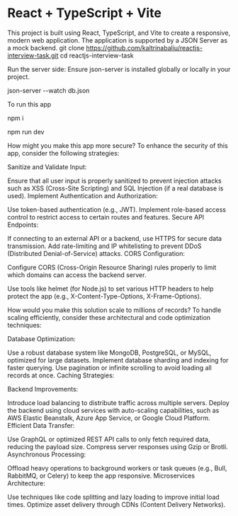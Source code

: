# React + TypeScript + Vite

This project is built using React, TypeScript, and Vite to create a responsive, modern web application. The application is supported by a JSON Server as a mock backend.
git clone https://github.com/kaltrinabaliu/reactjs-interview-task.git
cd reactjs-interview-task



Run the server side: Ensure json-server is installed globally or locally in your project.

json-server --watch db.json




To run this app

npm i

npm run dev




How might you make this app more secure?
To enhance the security of this app, consider the following strategies:

Sanitize and Validate Input:

Ensure that all user input is properly sanitized to prevent injection attacks such as XSS (Cross-Site Scripting) and SQL Injection (if a real database is used).
Implement Authentication and Authorization:

Use token-based authentication (e.g., JWT).
Implement role-based access control to restrict access to certain routes and features.
Secure API Endpoints:

If connecting to an external API or a backend, use HTTPS for secure data transmission.
Add rate-limiting and IP whitelisting to prevent DDoS (Distributed Denial-of-Service) attacks.
CORS Configuration:

Configure CORS (Cross-Origin Resource Sharing) rules properly to limit which domains can access the backend server.

Use tools like helmet (for Node.js) to set various HTTP headers to help protect the app (e.g., X-Content-Type-Options, X-Frame-Options).



How would you make this solution scale to millions of records?
To handle scaling efficiently, consider these architectural and code optimization techniques:

Database Optimization:

Use a robust database system like MongoDB, PostgreSQL, or MySQL, optimized for large datasets.
Implement database sharding and indexing for faster querying.
Use pagination or infinite scrolling to avoid loading all records at once.
Caching Strategies:

Backend Improvements:

Introduce load balancing to distribute traffic across multiple servers.
Deploy the backend using cloud services with auto-scaling capabilities, such as AWS Elastic Beanstalk, Azure App Service, or Google Cloud Platform.
Efficient Data Transfer:

Use GraphQL or optimized REST API calls to only fetch required data, reducing the payload size.
Compress server responses using Gzip or Brotli.
Asynchronous Processing:

Offload heavy operations to background workers or task queues (e.g., Bull, RabbitMQ, or Celery) to keep the app responsive.
Microservices Architecture:

Use techniques like code splitting and lazy loading to improve initial load times.
Optimize asset delivery through CDNs (Content Delivery Networks).
